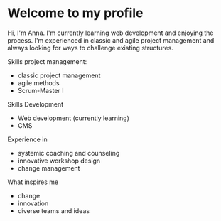 # Welcome to my profile
Hi, I'm Anna. I'm currently learning web development and enjoying the process. I'm experienced in classic and agile project management and always looking for ways to challenge existing structures.

Skills project management:
- classic project management
- agile methods
- Scrum-Master I

Skills Development
- Web development (currently learning) 
- CMS 

Experience in 
- systemic coaching and counseling
- innovative workshop design
- change management

What inspires me
- change
- innovation
- diverse teams and ideas

